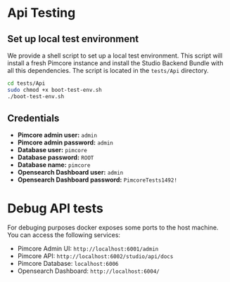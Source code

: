 # Api Testing

## Set up local test environment
We provide a shell script to set up a local test environment. This script will install a fresh Pimcore instance and install the Studio Backend Bundle with all this dependencies. The script is located in the `tests/Api` directory.

```bash
cd tests/Api
sudo chmod +x boot-test-env.sh
./boot-test-env.sh
```


## Credentials

- **Pimcore admin user:** `admin`
- **Pimcore admin password:** `admin`
- **Database user:** `pimcore`
- **Database password:** `ROOT`
- **Database name:** `pimcore`
- **Opensearch Dashboard user:** `admin`
- **Opensearch Dashboard password:** `PimcoreTests1492!`

# Debug API tests
For debuging purposes docker exposes some ports to the host machine. You can access the following services:

- Pimcore Admin UI: `http://localhost:6001/admin`
- Pimcore API: `http://localhost:6002/studio/api/docs`
- Pimcore Database: `localhost:6006`
- Opensearch Dashboard: `http://localhost:6004/`



